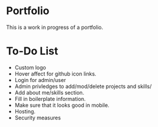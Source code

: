 # Portfolio
This is a work in progress of a portfolio.

# To-Do List
* Custom logo
* Hover affect for github icon links.
* Login for admin/user
* Admin privledges to add/mod/delete projects and skills/
* Add about me/skills section.
* Fill in boilerplate information.
* Make sure that it looks good in mobile.
* Hosting.
* Security measures
